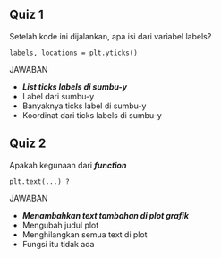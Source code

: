 ## Quiz 1

Setelah kode ini dijalankan, apa isi dari variabel labels?

```
labels, locations = plt.yticks()
```

JAWABAN

- **_List ticks labels di sumbu-y_**
- Label dari sumbu-y
- Banyaknya ticks label di sumbu-y
- Koordinat dari ticks labels di sumbu-y

## Quiz 2

Apakah kegunaan dari **_function_**

```
plt.text(...) ?
```

JAWABAN

- **_Menambahkan text tambahan di plot grafik_**
- Mengubah judul plot
- Menghilangkan semua text di plot
- Fungsi itu tidak ada
